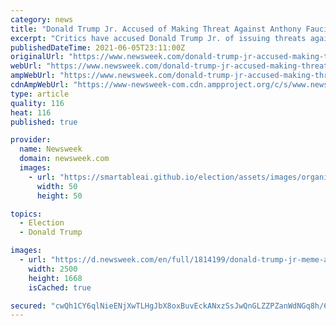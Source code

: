 ```yaml
---
category: news
title: "Donald Trump Jr. Accused of Making Threat Against Anthony Fauci After Sharing Murder Meme"
excerpt: "Critics have accused Donald Trump Jr. of issuing threats against Dr. Anthony Fauci after he shared a meme about the infectious disease expert's hypothetical murder on Friday. At around 7 p.m. last night,"
publishedDateTime: 2021-06-05T23:11:00Z
originalUrl: "https://www.newsweek.com/donald-trump-jr-accused-making-threat-against-anthony-fauci-after-sharing-murder-meme-1597918"
webUrl: "https://www.newsweek.com/donald-trump-jr-accused-making-threat-against-anthony-fauci-after-sharing-murder-meme-1597918"
ampWebUrl: "https://www.newsweek.com/donald-trump-jr-accused-making-threat-against-anthony-fauci-after-sharing-murder-meme-1597918?amp=1"
cdnAmpWebUrl: "https://www-newsweek-com.cdn.ampproject.org/c/s/www.newsweek.com/donald-trump-jr-accused-making-threat-against-anthony-fauci-after-sharing-murder-meme-1597918?amp=1"
type: article
quality: 116
heat: 116
published: true

provider:
  name: Newsweek
  domain: newsweek.com
  images:
    - url: "https://smartableai.github.io/election/assets/images/organizations/newsweek.com-50x50.jpg"
      width: 50
      height: 50

topics:
  - Election
  - Donald Trump

images:
  - url: "https://d.newsweek.com/en/full/1814199/donald-trump-jr-meme-anthony-fauci-murder.jpg"
    width: 2500
    height: 1668
    isCached: true

secured: "cwQh1CY6qlNieENjXwTLHgJbX8oxBuvEckANxzSsJwQnGLZZPZanWdNGq8h/6/7mw0z5W7dw+KJtfAyQ8stBv4uRMNrX48CY+9Y3Pa/GqUK70ynegtXBx21Zz21K7ZxOMCk4M0Xijrfnfvx6mGDCRcettIGgshufZDgg2ekAn9K8rv5emgYzjsEMJ63NGg1E9W2vmq9QxHrKRJOOlWART0xoaRnqt/CIuT7WUkb3+Dwa9ijGIAoHSrAm3vjKZEP6Wm24WoSxNNqUpA+4Vl9LOyFxFLOZ16FxX/0EmyndRgIM6LGVNF15WKwd6X7ps7AWq4m1Bm538YXSbP3igJeHbHxSx3u1zdeUI9bqTDH4Eq4=;OMJNQB0o765e/prH819yOQ=="
---
```


